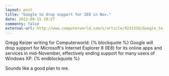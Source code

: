 ```yaml
---
layout: post
title: "Google to drop support for IE8 in Nov."
date: 2012-09-15 19:27
comments: false
external-url: http://www.computerworld.com/s/article/9231316/Google_to_drop_support_for_IE8_on_Nov._15?taxonomyId=125
---
```

Gregg Keizer writing for Computerworld: 
{% blockquote %}
Google will drop support for Microsoft's Internet Explorer 8 (IE8) for its online apps and services in mid-November, effectively ending support for many users of Windows XP.
{% endblockquote %}

Sounds like a good plan to me.